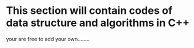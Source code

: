# This section will contain codes of data structure and algorithms in C++
your are free to add your own........

